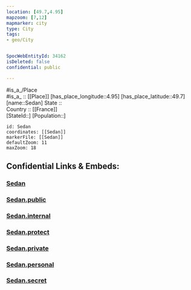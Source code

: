 ```yaml
---
location: [49.7,4.95] 
mapzoom: [7,12] 
mapmarker: city 
type: City
tags:
- geo/City


SpocWebEntityId: 34162
isDeleted: false
confidential: public

---
```

#is_a_/Place  
#is_a_ :: [[Place]] 
[has_place_longitude::4.95] 
[has_place_latitude::49.7] 
[name::Sedan] 
State ::  
Country :: [[France]]  
[StateId::] 
[Population::] 



```leaflet
id: Sedan
coordinates: [[Sedan]] 
markerFile: [[Sedan]] 
defaultZoom: 11 
maxZoom: 18
```


## Confidential Links & Embeds: 

### [Sedan](/_Standards/Earth/Continent/Europe/Europe~West/France/regions~France/Grand_Est/departments~Grand_Est/Ardennes/communes~Ardennes/Sedan/cities~Sedan/Sedan.md) 

### [Sedan.public](/_public/Earth/Continent/Europe/Europe~West/France/regions~France/Grand_Est/departments~Grand_Est/Ardennes/communes~Ardennes/Sedan/cities~Sedan/Sedan.public.md) 

### [Sedan.internal](/_internal/Earth/Continent/Europe/Europe~West/France/regions~France/Grand_Est/departments~Grand_Est/Ardennes/communes~Ardennes/Sedan/cities~Sedan/Sedan.internal.md) 

### [Sedan.protect](/_protect/Earth/Continent/Europe/Europe~West/France/regions~France/Grand_Est/departments~Grand_Est/Ardennes/communes~Ardennes/Sedan/cities~Sedan/Sedan.protect.md) 

### [Sedan.private](/_private/Earth/Continent/Europe/Europe~West/France/regions~France/Grand_Est/departments~Grand_Est/Ardennes/communes~Ardennes/Sedan/cities~Sedan/Sedan.private.md) 

### [Sedan.personal](/_personal/Earth/Continent/Europe/Europe~West/France/regions~France/Grand_Est/departments~Grand_Est/Ardennes/communes~Ardennes/Sedan/cities~Sedan/Sedan.personal.md) 

### [Sedan.secret](/_secret/Earth/Continent/Europe/Europe~West/France/regions~France/Grand_Est/departments~Grand_Est/Ardennes/communes~Ardennes/Sedan/cities~Sedan/Sedan.secret.md)

